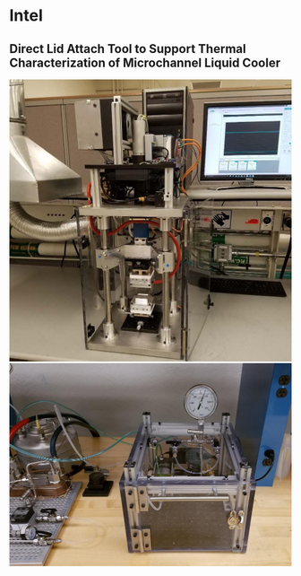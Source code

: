 # Intel

## Direct Lid Attach Tool to Support Thermal Characterization of Microchannel Liquid Cooler

![](intel/microchannel-cooling/Intel-DLA-3.jpg)
![](intel/microchannel-cooling/Intel-HPTest.jpg)